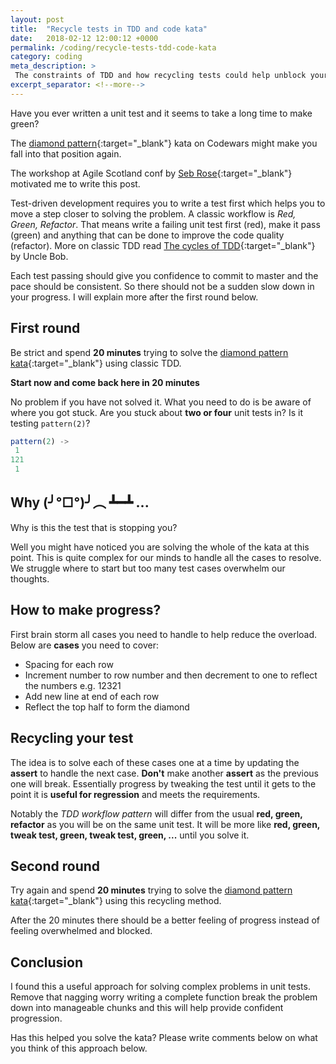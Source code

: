 ```yaml
---
layout: post
title:  "Recycle tests in TDD and code kata"
date:   2018-02-12 12:00:12 +0000
permalink: /coding/recycle-tests-tdd-code-kata
category: coding
meta_description: >
 The constraints of TDD and how recycling tests could help unblock your workflow for solving complex problems. 
excerpt_separator: <!--more-->
---
```


Have you ever written a unit test and it seems to take a long time to make green?

The [diamond pattern](https://www.codewars.com/kata/complete-the-pattern-number-9-diamond){:target="\_blank"} kata on Codewars might make you fall into that position again.

<!--more-->

The workshop at Agile Scotland conf by [Seb Rose](http://leanagile.scot/2017/sessions/index.php?session=92){:target="\_blank"} motivated me to write this post.

Test-driven development requires you to write a test first which helps you to move a step closer to solving the problem. A classic workflow is _Red, Green, Refactor_. That means write a failing unit test first (red), make it pass (green) and anything that can be done to improve the code quality (refactor). More on classic TDD read [The cycles of TDD](http://blog.cleancoder.com/uncle-bob/2014/12/17/TheCyclesOfTDD.html){:target="\_blank"} by Uncle Bob.

Each test passing should give you confidence to commit to master and the pace should be consistent. So there should not be a sudden slow down in your progress. I will explain more after the first round below.

## First round

Be strict and spend **20 minutes** trying to solve the [diamond pattern kata](https://www.codewars.com/kata/complete-the-pattern-number-9-diamond){:target="\_blank"} using classic TDD.

**Start now and come back here in 20 minutes**

No problem if you have not solved it. What you need to do is be aware of where you got stuck. Are you stuck about **two or four** unit tests in? Is it testing `pattern(2)`?

```js
pattern(2) ->
 1
121
 1
```

## Why (╯°□°)╯︵ ┻━┻ ...

Why is this the test that is stopping you?

Well you might have noticed you are solving the whole of the kata at this point. This is quite complex for our minds to handle all the cases to resolve. We struggle where to start but too many test cases overwhelm our thoughts.

## How to make progress?

First brain storm all cases you need to handle to help reduce the overload. Below are **cases** you need to cover:

* Spacing for each row
* Increment number to row number and then decrement to one to reflect the numbers e.g. 12321
* Add new line at end of each row
* Reflect the top half to form the diamond

## Recycling your test

The idea is to solve each of these cases one at a time by updating the **assert** to handle the next case. **Don't** make another **assert** as the previous one will break. Essentially progress by tweaking the test until it gets to the point it is **useful for regression** and meets the requirements.

Notably the _TDD workflow pattern_ will differ from the usual **red, green, refactor** as you will be on the same unit test. It will be more like **red, green, tweak test, green, tweak test, green, ...** until you solve it.

## Second round

Try again and spend **20 minutes** trying to solve the [diamond pattern kata](https://www.codewars.com/kata/complete-the-pattern-number-9-diamond){:target="\_blank"} using this recycling method.

After the 20 minutes there should be a better feeling of progress instead of feeling overwhelmed and blocked.

## Conclusion

I found this a useful approach for solving complex problems in unit tests. Remove that nagging worry writing a complete function break the problem down into manageable chunks and this will help provide confident progression.

Has this helped you solve the kata? Please write comments below on what you think of this approach below.
